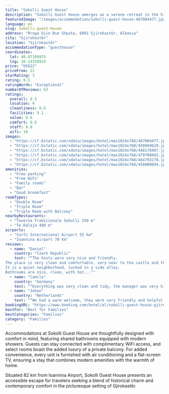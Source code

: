 ```yaml
---
title: "Sokolli Guest House"
description: "Sokolli Guest House emerges as a serene retreat in the historic heart of Gjirokastër, just a stone's throw away from the tranquil Zaravina Lake."
featuredImage: "/images/accommodation/sokolli-guest-house-467004477.jpg"
language: en
slug: sokolli-guest-house
address: "Rruga Gjin Bue Shpata, 6001 Gjirokastër, Albania"
city: "Gjirokastër"
location: "Gjirokastër"
accommodationType: "guesthouse"
coordinates:
  lat: 40.07109975
  lng: 20.14258919
price: "US$22"
priceFrom: 22
starRating: 3
rating: 9.5
ratingWords: "Exceptional"
numberOfReviews: 63
ratings:
  overall: 9.5
  location: 9
  cleanliness: 9.6
  facilities: 9.1
  value: 9.6
  comfort: 9.6
  staff: 9.8
  wifi: 10
images:
  - "https://cf.bstatic.com/xdata/images/hotel/max1024x768/467004477.jpg?k=3bd95b278c687323f57f4f14d32422c46fdf5290897bc5db86b5e1acd1a7b6c2&o=&hp=1"
  - "https://cf.bstatic.com/xdata/images/hotel/max1024x768/450869629.jpg?k=750e1e878e78d513cdbf32f64e5db8f698f03db75e878f5bfa00f1e3a73bd29f&o=&hp=1"
  - "https://cf.bstatic.com/xdata/images/hotel/max1024x768/448170487.jpg?k=33006c2b896bcb4df09427095ccd786364a2690550a7234a53c380664ee257fd&o=&hp=1"
  - "https://cf.bstatic.com/xdata/images/hotel/max1024x768/479708602.jpg?k=65362b58768ad40ea9feda95fa394214b8a1d0a0a2582c2f005a124529904f03&o=&hp=1"
  - "https://cf.bstatic.com/xdata/images/hotel/max1024x768/464793270.jpg?k=57e17d49bd529c9f810a08e054a86c56ee6cc8518b8eee1fcb4aab106c35e6af&o=&hp=1"
  - "https://cf.bstatic.com/xdata/images/hotel/max1024x768/450880094.jpg?k=34926e019638784015778e96a35edca7ae85d03674cea2f353eed3712d9b72af&o=&hp=1"
amenities:
  - "Free parking"
  - "Free WiFi"
  - "Family rooms"
  - "Bar"
  - "Good breakfast"
roomTypes:
  - "Double Room"
  - "Triple Room"
  - "Triple Room with Balcony"
nearbyRestaurants:
  - "Taverna Tradicionale Sokolli 250 m"
  - "Te Kalaja 400 m"
airports:
  - "Corfu International Airport 55 km"
  - "Ioannina Airport 70 km"
reviews:
  - name: "Daniel"
    country: "Czech Republic"
    text: "“The hosts were very nice and friendly.
The place is very clean and comfortable, very near to the castle and the area with the nicest traditional stone houses.
It is a quiet neighborhood, tucked in a side alley.
Bathrooms are nice, clean, with hot...”"
  - name: "Camila"
    country: "Germany"
    text: "“Everything was very clean and tidy, the manager was very kind and gave us places to visit and always with a very good disposition, it includes an excellent breakfast with some products that they produce themselves! 💖”"
  - name: "Johan"
    country: "Netherlands"
    text: "“We had a warm welcome, they were very friendly and helpful, the accommodation was good and the view from the balcony was amazing, I can really recommend the stay, if you want to enjoy the view. And in my friends words, just perfect.”"
bookingURL: "https://www.booking.com/hotel/al/sokolli-guest-house-gjirokaster.en-gb.html?aid=8035640"
bestFor: "Best for Families"
bestCategories: "Families"
category: "Families"
---
```


Accommodations at Sokolli Guest House are thoughtfully designed with comfort in mind, featuring shared bathrooms equipped with modern showers. Guests can stay connected with complimentary WiFi access, and select rooms boast the added luxury of a private balcony. For added convenience, every unit is furnished with air conditioning and a flat-screen TV, ensuring a stay that combines modern amenities with the warmth of home.

Situated 82 km from Ioannina Airport, Sokolli Guest House presents an accessible escape for travelers seeking a blend of historical charm and contemporary comfort in the picturesque setting of Gjirokastër.